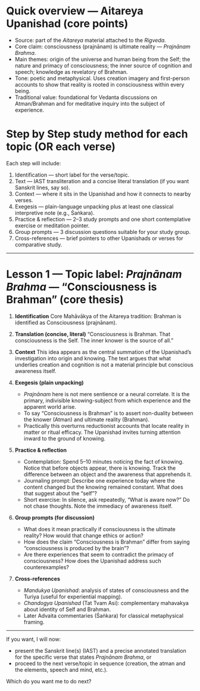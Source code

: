 # Quick overview — Aitareya Upanishad (core points)

* Source: part of the *Aitareya* material attached to the *Rigveda*.
* Core claim: consciousness (prajnānam) is ultimate reality — *Prajnānam Brahma*.
* Main themes: origin of the universe and human being from the Self; the nature and primacy of consciousness; the inner source of cognition and speech; knowledge as revelatory of Brahman.
* Tone: poetic and metaphysical. Uses creation imagery and first-person accounts to show that reality is rooted in consciousness within every being.
* Traditional value: foundational for Vedanta discussions on Atman/Brahman and for meditative inquiry into the subject of experience.

# Step by Step study method for each topic (OR each verse)

Each step will include:

1. Identification — short label for the verse/topic.
2. Text — IAST transliteration and a concise literal translation (if you want Sanskrit lines, say so).
3. Context — where it sits in the Upanishad and how it connects to nearby verses.
4. Exegesis — plain-language unpacking plus at least one classical interpretive note (e.g., Śaṅkara).
5. Practice & reflection — 2–3 study prompts and one short contemplative exercise or meditation pointer.
6. Group prompts — 3 discussion questions suitable for your study group.
7. Cross-references — brief pointers to other Upanishads or verses for comparative study.

---

# Lesson 1 — Topic label: *Prajnānam Brahma* — “Consciousness is Brahman” (core thesis)

1. **Identification**
   Core Mahāvākya of the Aitareya tradition: Brahman is identified as Consciousness (prajnānam).

2. **Translation (concise, literal)**
   “Consciousness is Brahman. That consciousness is the Self. The inner knower is the source of all.”

3. **Context**
   This idea appears as the central summation of the Upanishad’s investigation into origin and knowing. The text argues that what underlies creation and cognition is not a material principle but conscious awareness itself.

4. **Exegesis (plain unpacking)**

   * *Prajnānam* here is not mere sentience or a neural correlate. It is the primary, indivisible knowing-subject from which experience and the apparent world arise.
   * To say “Consciousness is Brahman” is to assert non-duality between the knower (Atman) and ultimate reality (Brahman).
   * Practically this overturns reductionist accounts that locate reality in matter or ritual efficacy. The Upanishad invites turning attention inward to the ground of knowing.

5. **Practice & reflection**

   * Contemplation: Spend 5–10 minutes noticing the fact of knowing. Notice that before objects appear, there is knowing. Track the difference between an object and the awareness that apprehends it.
   * Journaling prompt: Describe one experience today where the content changed but the knowing remained constant. What does that suggest about the “self”?
   * Short exercise: In silence, ask repeatedly, “What is aware now?” Do not chase thoughts. Note the immediacy of awareness itself.

6. **Group prompts (for discussion)**

   * What does it mean practically if consciousness is the ultimate reality? How would that change ethics or action?
   * How does the claim “Consciousness is Brahman” differ from saying “consciousness is produced by the brain”?
   * Are there experiences that seem to contradict the primacy of consciousness? How does the Upanishad address such counterexamples?

7. **Cross-references**

   * *Mandukya Upanishad*: analysis of states of consciousness and the Turiya (useful for experiential mapping).
   * *Chandogya Upanishad* (Tat Tvam Asi): complementary mahavakya about identity of Self and Brahman.
   * Later Advaita commentaries (Śaṅkara) for classical metaphysical framing.

---

If you want, I will now:

* present the Sanskrit line(s) (IAST) and a precise annotated translation for the specific verse that states *Prajnānam Brahma*, or
* proceed to the next verse/topic in sequence (creation, the atman and the elements, speech and mind, etc.).

Which do you want me to do next?
